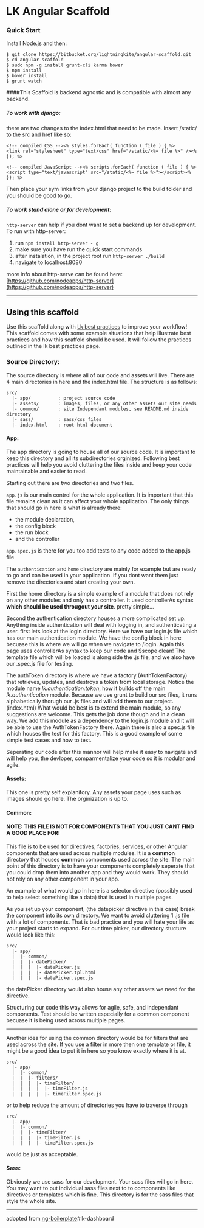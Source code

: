 # LK Angular Scaffold


### Quick Start

Install Node.js and then:

	$ git clone https://bitbucket.org/lightningkite/angular-scaffold.git
	$ cd angular-scaffold
	$ sudo npm -g install grunt-cli karma bower
	$ npm install
	$ bower install
	$ grunt watch
  	

####This Scaffold is backend agnostic and is compatible with almost any backend. 

##### To work with django:

there are two changes to the index.html that need to be made. Insert /static/ to the src and href like so:

	<!-- compiled CSS --><% styles.forEach( function ( file ) { %>
    <link rel="stylesheet" type="text/css" href="/static/<%= file %>" /><% }); %>

    <!-- compiled JavaScript --><% scripts.forEach( function ( file ) { %>
    <script type="text/javascript" src="/static/<%= file %>"></script><% }); %>
    
Then place your sym links from your django project to the build folder and you should be good to go.
    
##### To work stand alone or for development:

`http-server` can help if you dont want to set a backend up for development. To run with http-server:

1. run `npm install http-server - g`
2. make sure you have run the quick start commands
3. after instalation, in the project root run `http-server ./build`
4. navigate to localhost:8080

more info about http-serve can be found here: [https://github.com/nodeapps/http-server](https://github.com/nodeapps/http-server)

-----

## Using this scaffold

Use this scaffold along with [Lk best practices](http://lightningkite.github.io/styles/) to improve your workflow! This scaffold comes with some example situations that help illustrate best practices and how this scaffold should be used. It will follow the practices outlined in the lk best practices page.

### Source Directory:

The source directory is where all of our code and assets will live. There are 4 main directories in here and the index.html file. The structure is as follows: 

```
src/
  |- app/          : project source code
  |- assets/       : images, files, or any other assets our site needs
  |- common/       : site Independant modules, see README.md inside directory
  |- sass/         : sass/css files
  |- index.html    : root html document
```

#### App:

The app directory is going to house all of our source code. It is important to keep this directory and all its subdirectories orginized. Following best practices will help you avoid cluttering the files inside and keep your code maintainable and easier to read.

Starting out there are two directories and two files. 

`app.js` is our main control for the whole application. It is important that this file remains clean as it can affect your whole application. The only things that should go in here is what is already there:

- the module declaration, 
- the config block
- the run block
- and the controller

`app.spec.js` is there for you too add tests to any code added to the app.js file

The `authentication` and `home` directory are mainly for example but are ready to go and can be used in your application. If you dont want them just remove the directories and start creating your own.

First the home directory is a simple example of a module that does not rely on any other modules and only has a controller. It used controllerAs syntax **which should be used througout your site**. pretty simple...

Second the authentication directory houses a more complicated set up. Anything inside authentication will deal with logging in, and authenticating a user. first lets look at the login directory. Here we have our login.js file which has our main authentication module. We have the config block in here becuase this is where we will go when we navigate to /login. Again this page uses controllerAs syntax to keep our code and $scope clean! The template file which will be loaded is along side the .js file, and we also have our .spec.js file for testing.

The authToken directory is where we have a factory (AuthTokenFactory) that retrieves, updates, and destroys a token from local storage. Notice the module name *lk.authentication.token*, how it builds off the main *lk.authentication* module. Because we use grunt to build our src files, it runs alphabetically thorugh our .js files and will add them to our project. (index.html) What would be best is to extend the main module, so any suggestions are welcome. This gets the job done though and in a clean way. We add this module as a dependency to the login.js module and it will be able to use the AuthTokenFactory there. Again there is also a spec.js file which houses the test for this factory. This is a good example of some simple test cases and how to test. 

Seperating our code after this mannor will help make it easy to navigate and will help you, the devloper, comparmentalize your code so it is modular and agile. 

#### Assets:

This one is pretty self explanitory. Any assets your page uses such as images should go here.  The orginization is up to.

#### Common:

#### NOTE: THIS FILE IS NOT FOR COMPONENTS THAT YOU JUST CANT FIND A GOOD PLACE FOR! 

This file is to be used for directives, factories, services, or other Angular components that are used across multiple modules. It is a **common** directory that houses **common** components used across the site. The main point of this directory is to have your components completely seperate that you could drop them into another app and they would work. They should not rely on any other component in your app.  

An example of what would go in here is a selector directive (possibly used to help select something like a data) that is used in multiple pages.  

As you set up your component, (the datepicker directive in this case) break the component into its own directory. We want to avoid cluttering 1 .js file with a lot of components. That is bad practice and you will hate your life as your project starts to expand. For our time picker, our directory stucture would look like this:

```
src/
  |- app/
  |  |- common/
  |  |  |- datePicker/
  |  |  |  |- datePicker.js
  |  |  |  |- datePicker.tpl.html
  |  |  |  |- datePicker.spec.js
```

the datePicker directory would also house any other assets we need for the directive. 

Structuring our code this way allows for agile, safe, and independant components. Test should be written especially for a common component becuase it is being used across multiple pages.

----

Another idea for using the common directory would be for filters that are used across the site. If you use a filter in more then one template or file, it might be a good idea to put it in here so you know exactly where it is at. 

```
src/
  |- app/
  |  |- common/
  |  |  |- filters/
  |  |  |  |- timeFilter/
  |  |  |  |  |- timeFilter.js
  |  |  |  |  |- timeFilter.spec.js
```

or to help reduce the amount of directories you have to traverse through

```
src/
  |- app/
  |  |- common/
  |  |  |- timeFilter/
  |  |  |  |- timeFilter.js
  |  |  |  |- timeFilter.spec.js
```

would be just as acceptable. 


#### Sass:

Obviously we use sass for our development. Your sass files will go in here. You may want to put individual sass files next to to components like directives or templates which is fine. This directory is for the sass files that style the whole site. 



-----

adopted from [ng-boilerplate](http://joshdmiller.github.io/ng-boilerplate/#/home)#lk-dashboard
